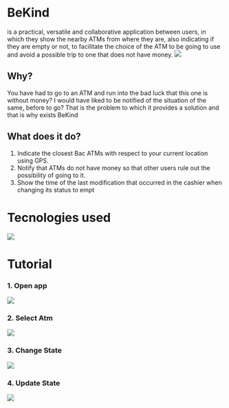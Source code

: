 # BeKind

is a practical, versatile and collaborative application
between users, in which they show the nearby ATMs from where they are, also indicating if they are empty or not, to facilitate the choice of the ATM to be going to use and avoid a possible trip to one that does not have money.
![](https://github.com/J2rg3n-B3rm2d3z/FinalProject/blob/master/assets/splashScreen.png?raw=true)
## Why?
You have had to go to an ATM and run into the bad
luck that this one is without money? I would have
liked to be notified of the situation of the same, before
to go?
That is the problem to which it provides a solution and that is why
exists BeKind
## What does it do?
1. Indicate the closest Bac ATMs with respect to your current location using GPS.
2. Notify that ATMs do not have money so that other users rule out the possibility of going to it.
3. Show the time of the last modification that occurred in the cashier when changing its status to empt

# Tecnologies used
![](https://github.com/J2rg3n-B3rm2d3z/FinalProject/blob/master/assets/technologies%20used.png?raw=true)
# Tutorial 
### 1. Open app
![](https://github.com/J2rg3n-B3rm2d3z/FinalProject/blob/master/assets/mainScreen.png?raw=true)
### 2. Select Atm
![](https://github.com/J2rg3n-B3rm2d3z/FinalProject/blob/master/assets/selectAtm.png?raw=true)
### 3. Change State
![](https://github.com/J2rg3n-B3rm2d3z/FinalProject/blob/master/assets/changeState.png?raw=true)
### 4. Update State
![](https://github.com/J2rg3n-B3rm2d3z/FinalProject/blob/master/assets/updatedState.png?raw=true)
